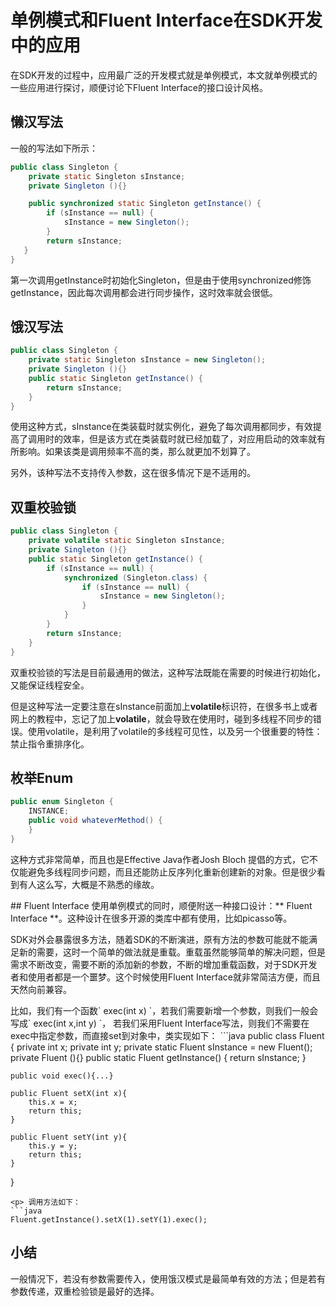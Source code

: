 # 单例模式和Fluent Interface在SDK开发中的应用
在SDK开发的过程中，应用最广泛的开发模式就是单例模式，本文就单例模式的一些应用进行探讨，顺便讨论下Fluent Interface的接口设计风格。
## 懒汉写法
一般的写法如下所示：
```java
public class Singleton {  
	private static Singleton sInstance;  
	private Singleton (){}  

    public synchronized static Singleton getInstance() {  
		if (sInstance == null) {  
			sInstance = new Singleton();  
        }  
		return sInstance;  
   }  
}  
```
第一次调用getInstance时初始化Singleton，但是由于使用synchronized修饰getInstance，因此每次调用都会进行同步操作，这时效率就会很低。
## 饿汉写法
```java
public class Singleton {  
	private static Singleton sInstance = new Singleton();  
	private Singleton (){}  
	public static Singleton getInstance() {  
		return sInstance;  
	}  
}  
```	
使用这种方式，sInstance在类装载时就实例化，避免了每次调用都同步，有效提高了调用时的效率，但是该方式在类装载时就已经加载了，对应用启动的效率就有所影响。如果该类是调用频率不高的类，那么就更加不划算了。<p>
另外，该种写法不支持传入参数，这在很多情况下是不适用的。
## 双重校验锁
```java
public class Singleton {  
    private volatile static Singleton sInstance;  
    private Singleton (){}  
    public static Singleton getInstance() {  
		if (sInstance == null) {  
			synchronized (Singleton.class) {  
				if (sInstance == null) {  
					sInstance = new Singleton();  
				}  
			}  
		}  
		return sInstance;  
    }  
} 
```	
双重校验锁的写法是目前最通用的做法，这种写法既能在需要的时候进行初始化，又能保证线程安全。<p>
但是这种写法一定要注意在sInstance前面加上**volatile**标识符，在很多书上或者网上的教程中，忘记了加上**volatile**，就会导致在使用时，碰到多线程不同步的错误。使用volatile，是利用了volatile的多线程可见性，以及另一个很重要的特性：禁止指令重排序化。
## 枚举Enum
```java
public enum Singleton {  
	INSTANCE;  
	public void whateverMethod() {  
	}  
} 
```	
<p>
这种方式非常简单，而且也是Effective Java作者Josh Bloch 提倡的方式，它不仅能避免多线程同步问题，而且还能防止反序列化重新创建新的对象。但是很少看到有人这么写，大概是不熟悉的缘故。<p>
## Fluent Interface
使用单例模式的同时，顺便附送一种接口设计：** Fluent Interface **。这种设计在很多开源的类库中都有使用，比如picasso等。
<p>
SDK对外会暴露很多方法，随着SDK的不断演进，原有方法的参数可能就不能满足新的需要，这时一个简单的做法就是重载。重载虽然能够简单的解决问题，但是需求不断改变，需要不断的添加新的参数，不断的增加重载函数，对于SDK开发者和使用者都是一个噩梦。这个时候使用Fluent Interface就非常简洁方便，而且天然向前兼容。<p>
比如，我们有一个函数` exec(int x) `，若我们需要新增一个参数，则我们一般会写成` exec(int x,int y) `，
若我们采用Fluent Interface写法，则我们不需要在exec中指定参数，而直接set到对象中，类实现如下：
```java
public class Fluent {  
	private int x;
	private int y;
	private static Fluent sInstance = new Fluent();  
	private Fluent (){}  
	public static Fluent getInstance() {  
		return sInstance;  
	}    

	public void exec(){...}
	
	public Fluent setX(int x){
		this.x = x;
		return this;
	}
	
	public Fluent setY(int y){
		this.y = y;
		return this;
	}
}  
```	
<p> 调用方法如下：
```java
Fluent.getInstance().setX(1).setY(1).exec();
```
## 小结
一般情况下，若没有参数需要传入，使用饿汉模式是最简单有效的方法；但是若有参数传递，双重检验锁是最好的选择。
